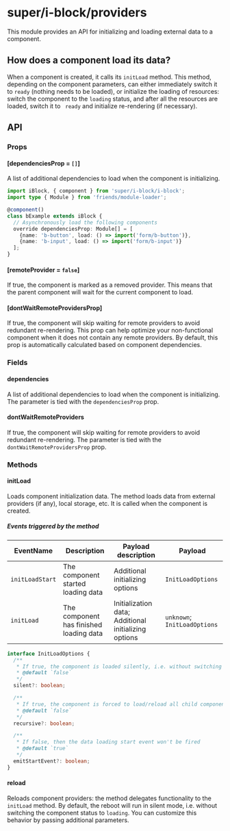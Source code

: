 # super/i-block/providers

This module provides an API for initializing and loading external data to a component.

## How does a component load its data?

When a component is created, it calls its `initLoad` method. This method, depending on the component parameters,
can either immediately switch it to `ready` (nothing needs to be loaded), or initialize the loading of resources:
switch the component to the `loading` status, and after all the resources are loaded, switch it to ` ready` and
initialize re-rendering (if necessary).

## API

### Props

#### [dependenciesProp = `[]`]

A list of additional dependencies to load when the component is initializing.

```typescript
import iBlock, { component } from 'super/i-block/i-block';
import type { Module } from 'friends/module-loader';

@component()
class bExample extends iBlock {
  // Asynchronously load the following components
  override dependenciesProp: Module[] = [
    {name: 'b-button', load: () => import('form/b-button')},
    {name: 'b-input', load: () => import('form/b-input')}
  ];
}
```

#### [remoteProvider = `false`]

If true, the component is marked as a removed provider.
This means that the parent component will wait for the current component to load.

#### [dontWaitRemoteProvidersProp]

If true, the component will skip waiting for remote providers to avoid redundant re-rendering.
This prop can help optimize your non-functional component when it does not contain any remote providers.
By default, this prop is automatically calculated based on component dependencies.

### Fields

#### dependencies

A list of additional dependencies to load when the component is initializing.
The parameter is tied with the `dependenciesProp` prop.

#### dontWaitRemoteProviders

If true, the component will skip waiting for remote providers to avoid redundant re-rendering.
The parameter is tied with the `dontWaitRemoteProvidersProp` prop.

### Methods

#### initLoad

Loads component initialization data.
The method loads data from external providers (if any), local storage, etc.
It is called when the component is created.

##### Events triggered by the method

| EventName       | Description                             | Payload description                                  | Payload                      |
|-----------------|-----------------------------------------|------------------------------------------------------|------------------------------|
| `initLoadStart` | The component started loading data      | Additional initializing options                      | `InitLoadOptions`            |
| `initLoad`      | The component has finished loading data | Initialization data; Additional initializing options | `unknown`; `InitLoadOptions` |

```typescript
interface InitLoadOptions {
  /**
   * If true, the component is loaded silently, i.e. without switching `componentStatus` to `loading`
   * @default `false`
   */
  silent?: boolean;

  /**
   * If true, the component is forced to load/reload all child components
   * @default `false`
   */
  recursive?: boolean;

  /**
   * If false, then the data loading start event won't be fired
   * @default `true`
   */
  emitStartEvent?: boolean;
}
```

#### reload

Reloads component providers: the method delegates functionality to the `initLoad` method.
By default, the reboot will run in silent mode, i.e. without switching the component status to `loading`.
You can customize this behavior by passing additional parameters.
